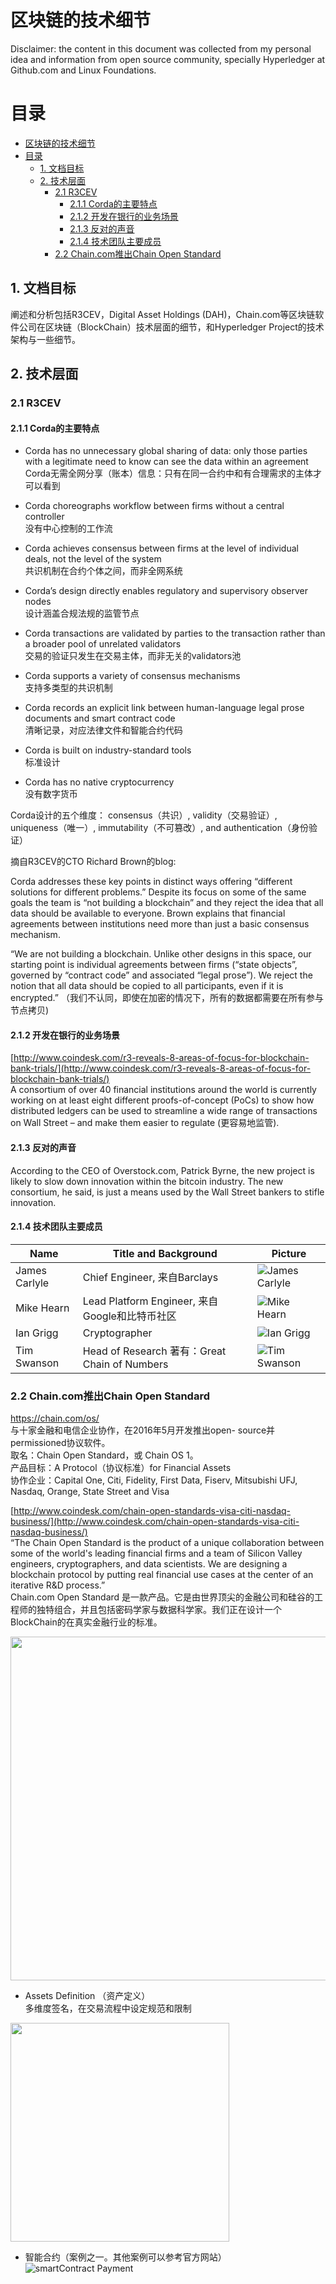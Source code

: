 # 区块链的技术细节

Disclaimer: the content in this document was collected from my personal idea and information from open source community, specially Hyperledger at Github.com and Linux Foundations.

# 目录    
<!-- TOC depthFrom:1 depthTo:6 withLinks:1 updateOnSave:1 orderedList:0 -->

- [区块链的技术细节](#区块链的技术细节)
- [目录](#目录)
	- [1. 文档目标](#1-文档目标)
	- [2. 技术层面](#2-技术层面)
		- [2.1 R3CEV](#21-r3cev)
			- [2.1.1 Corda的主要特点](#211-corda的主要特点)
			- [2.1.2 开发在银行的业务场景](#212-开发在银行的业务场景)
			- [2.1.3 反对的声音](#213-反对的声音)
			- [2.1.4 技术团队主要成员](#214-技术团队主要成员)
		- [2.2 Chain.com推出Chain Open Standard](#22-chaincom推出chain-open-standard)

<!-- /TOC -->

## 1. 文档目标    
阐述和分析包括R3CEV，Digital Asset Holdings (DAH)，Chain.com等区块链软件公司在区块链（BlockChain）技术层面的细节，和Hyperledger Project的技术架构与一些细节。

## 2. 技术层面
###  2.1 R3CEV
#### 2.1.1 Corda的主要特点
* Corda has no unnecessary global sharing of data: only those parties with a legitimate need to know can see the data within an agreement    
    Corda无需全网分享（账本）信息：只有在同一合约中和有合理需求的主体才可以看到

* Corda choreographs workflow between firms without a central controller    
    没有中心控制的工作流

* Corda achieves consensus between firms at the level of individual deals, not the level of the system    
    共识机制在合约个体之间，而非全网系统

* Corda’s design directly enables regulatory and supervisory observer nodes    
    设计涵盖合规法规的监管节点

* Corda transactions are validated by parties to the transaction rather than a broader pool of unrelated validators    
    交易的验证只发生在交易主体，而非无关的validators池

* Corda supports a variety of consensus mechanisms   
    支持多类型的共识机制    

* Corda records an explicit link between human-language legal prose documents and smart contract code    
    清晰记录，对应法律文件和智能合约代码

* Corda is built on industry-standard tools    
    标准设计    

* Corda has no native cryptocurrency    
    没有数字货币


Corda设计的五个维度： consensus（共识）, validity（交易验证）, uniqueness（唯一）, immutability（不可篡改）, and authentication（身份验证）

摘自R3CEV的CTO Richard Brown的blog:    

Corda addresses these key points in distinct ways offering “different solutions for different problems.” Despite its focus on some of the same goals the team is “not building a blockchain” and they reject the idea that all data should be available to everyone. Brown explains that financial agreements between institutions need more than just a basic consensus mechanism.    

“We are not building a blockchain. Unlike other designs in this space, our starting point is individual agreements between firms (“state objects”, governed by “contract code” and associated “legal prose”). We reject the notion that all data should be copied to all participants, even if it is encrypted.” （我们不认同，即使在加密的情况下，所有的数据都需要在所有参与节点拷贝)    

#### 2.1.2 开发在银行的业务场景    
[http://www.coindesk.com/r3-reveals-8-areas-of-focus-for-blockchain-bank-trials/](http://www.coindesk.com/r3-reveals-8-areas-of-focus-for-blockchain-bank-trials/)    
A consortium of over 40 financial institutions around the world is currently working on at least eight different proofs-of-concept (PoCs) to show how distributed ledgers can be used to streamline a wide range of transactions on Wall Street – and make them easier to regulate (更容易地监管).

####  2.1.3 反对的声音    
According to the CEO of Overstock.com, Patrick Byrne, the new project is likely to slow down innovation within the bitcoin industry. The new consortium, he said, is just a means used by the Wall Street bankers to stifle innovation.

#### 2.1.4 技术团队主要成员    
Name | Title and Background | Picture    
----|----|----    
James Carlyle | Chief Engineer, 来自Barclays | ![James Carlyle](img/20160508_jamescarlyle.png)    
Mike Hearn | Lead Platform Engineer, 来自Google和比特币社区 | ![Mike Hearn](img/20160508_mikehearn.png)
Ian Grigg | Cryptographer | ![Ian Grigg](img/20160508_iangrigg.png)
Tim Swanson | Head of Research 著有：Great Chain of Numbers | ![Tim Swanson](img/20160508_timswanson.png)    

### 2.2 Chain.com推出Chain Open Standard    
https://chain.com/os/    
与十家金融和电信企业协作，在2016年5月开发推出open- source并permissioned协议软件。    
取名：Chain Open Standard，或 Chain OS 1。    
产品目标：A Protocol（协议标准）for Financial Assets    
协作企业：Capital One, Citi, Fidelity, First Data, Fiserv, Mitsubishi UFJ, Nasdaq, Orange, State Street and Visa    

[http://www.coindesk.com/chain-open-standards-visa-citi-nasdaq-business/](http://www.coindesk.com/chain-open-standards-visa-citi-nasdaq-business/)    
“The Chain Open Standard is the product of a unique collaboration between some of the world's leading financial firms and a team of Silicon Valley engineers, cryptographers, and data scientists. We are designing a blockchain protocol by putting real financial use cases at the center of an iterative R&D process.”    
Chain.com Open Standard 是一款产品。它是由世界顶尖的金融公司和硅谷的工程师的独特组合，并且包括密码学家与数据科学家。我们正在设计一个BlockChain的在真实金融行业的标准。    

<!-- ![Chain.com Open Standard](img/chainos.png)    -->
<img src="img/chainos.png" width="550px"/>

* Assets Definition （资产定义）    
多维度签名，在交易流程中设定规范和限制    
<!-- ![Asset Definition](img/asset-def.png) -->
<img src="img/asset-def.png" width="350px"/>    

* 智能合约（案例之一。其他案例可以参考官方网站）    
![smartContract Payment](img/smartcontract_payment.png)    
